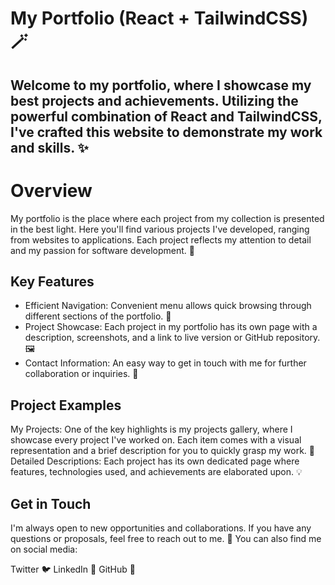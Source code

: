 # My Portfolio (React + TailwindCSS) 🪄
## Welcome to my portfolio, where I showcase my best projects and achievements. Utilizing the powerful combination of React and TailwindCSS, I've crafted this website to demonstrate my work and skills. ✨
# Overview
My portfolio is the place where each project from my collection is presented in the best light. Here you'll find various projects I've developed, ranging from websites to applications. Each project reflects my attention to detail and my passion for software development. 🚀
## Key Features
* Efficient Navigation: Convenient menu allows quick browsing through different sections of the portfolio. 📌
* Project Showcase: Each project in my portfolio has its own page with a description, screenshots, and a link to live version or GitHub repository. 🖼️
* Contact Information: An easy way to get in touch with me for further collaboration or inquiries. 📧
## Project Examples
My Projects: One of the key highlights is my projects gallery, where I showcase every project I've worked on. Each item comes with a visual representation and a brief description for you to quickly grasp my work. 🎨
Detailed Descriptions: Each project has its own dedicated page where features, technologies used, and achievements are elaborated upon. 💡
## Get in Touch
I'm always open to new opportunities and collaborations. If you have any questions or proposals, feel free to reach out to me. 🤝
You can also find me on social media:

Twitter 🐦
LinkedIn 🔗
GitHub 🐙
